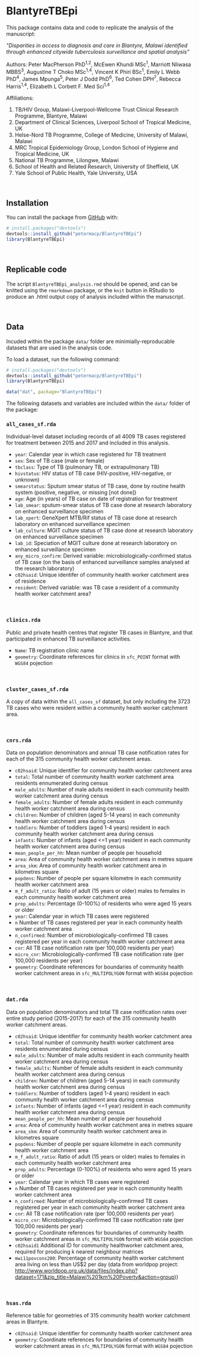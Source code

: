 
<!-- README.md is generated from README.Rmd. Please edit that file -->
BlantyreTBEpi
=============

This package contains data and code to replicate the analysis of the manuscript:

*"Disparities in access to diagnosis and care in Blantyre, Malawi identified through enhanced citywide tuberculosis surveillance and spatial analysis"*

Authors: Peter MacPherson PhD<sup>1,2</sup>, McEwen Khundi MSc<sup>1</sup>, Marriott Nliwasa MBBS<sup>3</sup>, Augustine T Choko MSc<sup>1,4</sup>, Vincent K Phiri BSc<sup>1</sup>, Emily L Webb PhD<sup>4</sup>, James Mpunga<sup>5</sup>, Peter J Dodd PhD<sup>6</sup>, Ted Cohen DPH<sup>7</sup>, Rebecca Harris<sup>1,4</sup>, Elizabeth L Corbett F. Med Sci<sup>1,4</sup>

Affiliations:

1.  TB/HIV Group, Malawi-Liverpool-Wellcome Trust Clinical Research Programme, Blantyre, Malawi
2.  Department of Clinical Sciences, Liverpool School of Tropical Medicine, UK
3.  Helse-Nord TB Programme, College of Medicine, University of Malawi, Malawi
4.  MRC Tropical Epidemiology Group, London School of Hygiene and Tropical Medicine, UK
5.  National TB Programme, Lilongwe, Malawi
6.  School of Health and Related Research, University of Sheffield, UK
7.  Yale School of Public Health, Yale University, USA

<br>

Installation
------------

You can install the package from [GitHub](https://github.com/petermacp/BlantyreTBEpi) with:

``` r
# install.packages("devtools")
devtools::install_github("petermacp/BlantyreTBEpi")
library(BlantyreTBEpi)
```

<br>

Replicable code
---------------

The script `BlantyreTBEpi_analysis.rmd` should be opened, and can be knitted using the `rmarkdown` package, or the `knit` button in RStudio to produce an .html output copy of analysis included within the manuscript.

<br>

Data
----

Incuded within the package `data/` folder are minimially-reproducable datasets that are used in the analysis code.

To load a dataset, run the following command:

``` r
# install.packages("devtools")
devtools::install_github("petermacp/BlantyreTBEpi")
library(BlantyreTBEpi)

data("dat", package="BlantyreTBEpi")
```

The following datasets and variables are included within the `data/` folder of the package:

### `all_cases_sf.rda`

Individual-level dataset including records of all 4009 TB cases registered for treatment between 2015 and 2017 and included in this analysis.

-   `year`: Calendar year in which case registered for TB treatment
-   `sex`: Sex of TB case (male or female)
-   `tbclass`: Type of TB (pulmonary TB, or extrapulmonary TB)
-   `hivstatus`: HIV status of TB case (HIV-positive, HIV-negative, or unknown)
-   `smearstatus`: Sputum smear status of TB case, done by routine health system (positive, negative, or missing \[not done\])
-   `age`: Age (in years) of TB case on date of registration for treatment
-   `lab_smear`: sputum-smear status of TB case done at research laboratory on enhanced surveillance specimen
-   `lab_xpert`: GeneXpert MTB/Rif status of TB case done at research laboratory on enhanced surveillance specimen
-   `lab_culture`: MGIT culture status of TB case done at research laboratory on enhanced surveillance specimen
-   `lab_id`: Speciation of MGIT culture done at research laboratory on enhanced surveillance specimen
-   `any_micro_confirm`: Derived variable: microbiologically-confirmed status of TB case (on the basis of enhanced surveillance samples analysed at the research laboratory)
-   `c02hsaid`: Unique identifer of community health worker catchment area of residence
-   `resident`: Derived variable: was TB case a resident of a community health worker catchment area?

<br>

### `clinics.rda`

Public and private health centres that register TB cases in Blantyre, and that participated in enhanced TB surveillance activities.

-   `Name`: TB registration clinic name
-   `geometry`: Coordinate references for clinics in `sfc_POINT` format with `WGS84` pojection

<br>

### `cluster_cases_sf.rda`

A copy of data within the `all_cases_sf` dataset, but only including the 3723 TB cases who were resident within a community health worker catchment area.

<br>

### `cnrs.rda`

Data on population denominators and annual TB case notification rates for each of the 315 community health worker catchment areas.

-   `c02hsaid`: Unique identifier for community health worker catchment area
-   `total`: Total number of community health worker catchment area residents ennumerated during census
-   `male_adults`: Number of male adults resident in each community health worker catchment area during census
-   `female_adults`: Number of female adults resident in each community health worker catchment area during census
-   `children`: Number of children (aged 5-14 years) in each community health worker catchment area during census
-   `toddlers`: Number of toddlers (aged 1-4 years) resident in each community health worker catchment area during census
-   `infants`: Number of infants (aged &lt;=1 year) resident in each community health worker catchment area during census
-   `mean_people_per_hh`: Mean number of people per household
-   `area`: Area of community health worker catchment area in metres square
-   `area_skm`: Area of community health worker catchment area in kilometres square
-   `popdens`: Number of people per square kilometre in each community health worker catchment area
-   `m_f_adult_ratio`: Ratio of adult (15 years or older) males to females in each community health worker catchment area
-   `prop_adults`: Percentage (0-100%) of residents who were aged 15 years or older
-   `year`: Calendar year in which TB cases were registered
-   `n` Number of TB cases registered per year in each community health worker catchment area
-   `n_confirmed`: Number of microbiologically-confirmed TB cases registered per year in each community health worker catchment area
-   `cnr`: All TB case notification rate (per 100,000 residents per year)
-   `micro_cnr`: Microbiologically-confirmed TB case notification rate (per 100,000 residents per year)
-   `geometry`: Coordinate references for boundaries of community health worker catchment areas in `sfc_MULTIPOLYGON` format with `WGS84` pojection

<br>

### `dat.rda`

Data on population denominators and total TB case notification rates over entire study period (2015-2017) for each of the 315 community health worker catchment areas.

-   `c02hsaid`: Unique identifier for community health worker catchment area
-   `total`: Total number of community health worker catchment area residents ennumerated during census
-   `male_adults`: Number of male adults resident in each community health worker catchment area during census
-   `female_adults`: Number of female adults resident in each community health worker catchment area during census
-   `children`: Number of children (aged 5-14 years) in each community health worker catchment area during census
-   `toddlers`: Number of toddlers (aged 1-4 years) resident in each community health worker catchment area during census
-   `infants`: Number of infants (aged &lt;=1 year) resident in each community health worker catchment area during census
-   `mean_people_per_hh`: Mean number of people per household
-   `area`: Area of community health worker catchment area in metres square
-   `area_skm`: Area of community health worker catchment area in kilometres square
-   `popdens`: Number of people per square kilometre in each community health worker catchment area
-   `m_f_adult_ratio`: Ratio of adult (15 years or older) males to females in each community health worker catchment area
-   `prop_adults`: Percentage (0-100%) of residents who were aged 15 years or older
-   `year`: Calendar year in which TB cases were registered
-   `n` Number of TB cases registered per year in each community health worker catchment area
-   `n_confirmed`: Number of microbiologically-confirmed TB cases registered per year in each community health worker catchment area
-   `cnr`: All TB case notification rate (per 100,000 residents per year)
-   `micro_cnr`: Microbiologically-confirmed TB case notification rate (per 100,000 residents per year)
-   `geometry`: Coordinate references for boundaries of community health worker catchment areas in `sfc_MULTIPOLYGON` format with `WGS84` pojection
-   `c02hsaid1` Additional ID for community healthworker catchment area, required for producing k nearest neighbour matrices
-   `mwi11povcons200`: Percentage of community health worker catchment area living on less than US$2 per day (data from worldpop project: <http://www.worldpop.org.uk/data/files/index.php?dataset=171&zip_title=Malawi%201km%20Poverty&action=group>))

<br>

### `hsas.rda`

Reference table for geometries of 315 community health worker catchment areas in Blantyre.

-   `c02hsaid`: Unique identifier for community health worker catchment area
-   `geometry`: Coordinate references for boundaries of community health worker catchment areas in `sfc_MULTIPOLYGON` format with `WGS84` pojection
